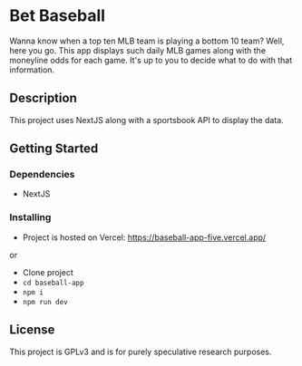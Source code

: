 # Bet Baseball

Wanna know when a top ten MLB team is playing a bottom 10 team? Well, here you go. This app displays such daily MLB games along with the moneyline odds for each game. It's up to you to decide what to do with that information.

## Description

This project uses NextJS along with a sportsbook API to display the data.

## Getting Started

### Dependencies

- NextJS

### Installing

- Project is hosted on Vercel: https://baseball-app-five.vercel.app/

or

- Clone project
- `cd baseball-app`
- `npm i`
- `npm run dev`

## License

This project is GPLv3 and is for purely speculative research purposes.
